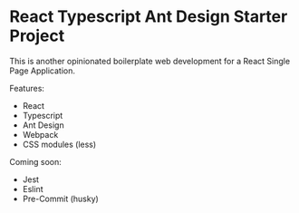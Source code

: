 # React Typescript Ant Design Starter Project

This is another opinionated boilerplate web development for a React Single Page Application.

Features:

- React
- Typescript
- Ant Design
- Webpack 
- CSS modules (less)

Coming soon:
- Jest
- Eslint
- Pre-Commit (husky)